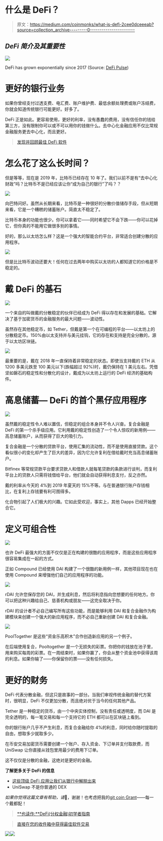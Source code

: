 # 什么是 DeFi？

> 原文：<https://medium.com/coinmonks/what-is-defi-2cee0dceeeab?source=collection_archive---------0----------------------->

## *DeFi 简介及其重要性*

![](img/ebd5fb9991599783ee62660f39fdd88a.png)

DeFi has grown exponentially since 2017 (Source: [DeFi Pulse](http://defipulse.com))

# 更好的银行业务

如果你曾经支付过透支费、电汇费、账户维护费、最低余额处理费或账户冻结费，你就会知道传统银行可能更好。好多了。

DeFi 正是如此。更容易使用，更好的利率，没有愚蠢的费用，没有信任你的钱给第三方，没有限制你可以或不可以用你的钱做什么。去中心化金融应用不仅比常规金融服务更去中心化，而且更好。

> [发现并回顾最佳 DeFi 软件](https://coincodecap.com)

# 怎么花了这么长时间？

但是等等，现在是 2019 年，比特币已经存在 10 年了。我们以前不是有“去中心化财政”吗？比特币不是已经应该让你“成为自己的银行”了吗？？

![](img/dd4807047b60b60cf792231cb087afc8.png)

向巴特问好。虽然从长期来看，比特币是一种很好的分散价值储存手段，但从短期来看，它是一个糟糕的储蓄账户。简直太不稳定了。

比特币本身的功能也很少。你可以拿着它——同时希望它不会下跌——你可以花掉它，但你真的不能用它做很多别的事情。

好的，那么以太坊怎么样？这是一个强大的智能合约平台，非常适合创建分散的应用程序。

![](img/dfd611fb7b9cef69b0ce4f1addef182f.png)

但是比比特币波动还要大！任何在过去两年中购买以太坊的人都知道它的价格是不稳定的。

# 戴 DeFi 的基石

![](img/36fc9750d95b29ac5f15b524af2ed4bb.png)

一个来自的叫做戴的分散稳定的伙伴已经成为 DeFi 得以存在和发展的基础。它解决了基于加密货币的金融服务的最大问题——波动性。

虽然存在其他稳定币，如 Tether，但戴是第一个在可编程的平台——以太坊上的分散稳定币。150%由以太支持并与美元挂钩，它的存在和支持是完全分散的，源于以太坊区块链。

![](img/820257193012bd514fc2578cdf906ddb.png)

最重要的是，戴在 2018 年一直保持着非常稳定的状态。即使当支持戴的 ETH 从 1200 多美元跌至 100 美元以下(跌幅超过 92%)时，戴仍保持在 1 美元左右。凭借坚如磐石的稳定性和分散化的设计，戴成为以太坊上运行的 DeFi 经济的基础构件。

# 高息储蓄— DeFi 的首个黑仔应用程序

![](img/f6c47387114e1aa79fd723c72b580008.png)

虽然戴的稳定性令人难以置信，但稳定的组合本身并不令人兴奋。复合金融是 DeFi 的第一个杀手级应用。它利用戴的稳定性创造了一个令人惊叹的新用例——高息储蓄账户，从而获得了巨大的吸引力。

复合金融是一个分散的贷款平台，使用汇集的流动性，而不是使用直接贷款。这个看似很小的变化却产生了巨大的差异，因为它允许复利在借给戴时充当高息储蓄账户。

Bitfinex 等常规贷款平台要求贷款人和借款人就每笔贷款的条款进行谈判，而复利平台上的贷款人只需将钱借给平台，他们就会自动获得利息支付，反之亦然。

戴的利率从今天的 4%到 2019 年夏天的 15%不等。与在普通银行账户存钱相比，在复利上存钱要有利可图得多。

化合物引起了人们极大的兴趣。它如此受欢迎，事实上，其他 Dapps 已经开始整合它。

# 定义可组合性

![](img/711182c48dae3a29b434908f69737ece.png)

也许 DeFi 最强大的方面不仅仅是正在构建的很酷的应用程序，而是这些应用程序很容易集成在一起的方式。

正如 Compound 已经使用 DAI 构建了一个很酷的新用例一样，其他项目现在也在使用 Compound 来增强他们自己的应用程序的功能。

![](img/a6d7772926fe3578b9ac0fc8e1e5d260.png)

rDAI 允许您保存您的 DAI，并生成利息，然后将利息指向您想要的任何地方。你可以把这种兴趣给自己、慈善机构或朋友——这完全取决于你。

rDAI 的设计者不必自己编写所有这些功能，而是能够利用 DAI 和复合金融作为构建模块来创建一个强大的新应用程序，而不必自己重新创建 DAI 和复合金融。

![](img/2c487a8a6cb9a6fde1eb5003a5f5c5eb.png)

PoolTogether 是这些“资金乐高积木”合作创造新应用的另一个例子。

在后端使用复合，Pooltogether 是一个无损失的彩票。你把你的钱放在池子里，用来购买每周的彩票。在一周结束时，如果你赢了，你会从整个资金池中获得该周的利息。如果你输了——你保留你的票——没有任何损失。

# 更好的财务

DeFi 代表分散金融，但这只是故事的一部分。当我们审视传统金融的替代方案时，很明显，DeFi 不仅更加分散，而且绝对优于当今的任何其他产品。

Tether 是一种稳定的货币，由一个中央实体控制，没有责任或透明度，而 DAI 是完全透明的，每一笔交易和每一个支持它的 ETH 都可以在区块链上看到。

你的银行账户几乎不产生利息，而复合金融给你 4%的利息，同时给你随时提取的自由，想取多少就取多少。

在币安交易加密货币需要创建一个账户、存入资金、下订单并支付取款费，而 UniSwap 让你直接从钱包里用最少的费用下订单。

这不仅仅是分散的金融，这绝对是更好的金融。

**了解更多关于 DeFi 的信息**

*   [这些顶级 DeFi 应用让我们从银行中解脱出来](/coinmonks/these-top-defi-apps-are-freeing-us-from-banks-83f724bc543e)
*   UniSwap 不是你普通的 DEX

*如果你觉得这篇文章有帮助，请*👏，谢谢！也考虑把我的[git coin Grant](https://gitcoin.co/grants/309/danger-zhang-defi-writer)——每一个戴都配！

> [**也读作:**DeFi(分权金融)初学者指南](https://blog.coincodecap.com/a-beginner-guide-to-defi-decentralized-finance/)

> [直接在您的收件箱中获得最佳软件交易](https://coincodecap.com/?utm_source=coinmonks)

[![](img/7c0b3dfdcbfea594cc0ae7d4f9bf6fcb.png)](https://coincodecap.com/?utm_source=coinmonks)[![](img/a06b758bdcc47dca7c2504f298674d87.png)](https://coincodecap.com)